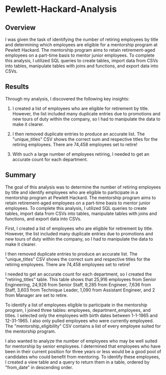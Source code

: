 # Pewlett-Hackard-Analysis

## Overview

I was given the task of identifying the number of retiring employees by title and determining which employees are eligible for a mentorship program at Pewlett Hackard. The mentorship program aims to retain retirement-aged employees on a part-time basis to mentor junior employees. To complete this analysis, I utilized SQL queries to create tables, import data from CSVs into tables, manipulate tables with joins and functions, and export data into CSVs.

## Results 
Through my analysis, I discovered the following key insights:

   1. I created a list of employees who are eligible for retirement by title. However, the list included many duplicate entries due to promotions and new tours of duty within the company, so I had to manipulate the data to make it clearer.

   2. I then removed duplicate entries to produce an accurate list. The "unique_titles" CSV shows the correct sum and respective titles for the retiring employees. There are 74,458 employees set to retire!

   3. With such a large number of employees retiring, I needed to get an accurate count for each department. 

## Summary

The goal of this analysis was to determine the number of retiring employees by title and identify employees who are eligible to participate in a mentorship program at Pewlett Hackard. The mentorship program aims to retain retirement-aged employees on a part-time basis to mentor junior employees. To complete this analysis, I utilized SQL queries to create tables, import data from CSVs into tables, manipulate tables with joins and functions, and export data into CSVs.

First, I created a list of employees who are eligible for retirement by title. However, the list included many duplicate entries due to promotions and new tours of duty within the company, so I had to manipulate the data to make it clearer.

I then removed duplicate entries to produce an accurate list. The "unique_titles" CSV shows the correct sum and respective titles for the retiring employees. There are 74,458 employees set to retire!

I needed to get an accurate count for each department, so I created the "retiring_titles" table. This table shows that 25,916 employees from Senior Engineering, 24,926 from Senior Staff, 9,285 from Engineer, 7,636 from Staff, 3,603 from Technique Leader, 1,090 from Assistant Engineer, and 2 from Manager are set to retire.

To identify a list of employees eligible to participate in the mentorship program, I joined three tables: employees, department_employees, and titles. I selected only the employees with birth dates between 1-1-1965 and 12-31-1965. I also only pulled employees who were currently employeed. The "mentorship_eligibility" CSV contains a list of every employee suited for the mentorship program.

I also wanted to analyze the number of employees who may be well suited for mentorship by senior employees. I determined that employees who have been in their current position for three years or less would be a good pool of candidates who could benefit from mentoring. To identify these employees, I created a view table and a query to return them in a table, ordered by "from_date" in descending order.